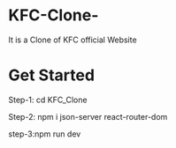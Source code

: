 # KFC-Clone-
It is a Clone of KFC official Website

<h1>  Get Started </h1>

Step-1:  cd KFC_Clone

Step-2: npm i json-server react-router-dom

step-3:npm run dev


